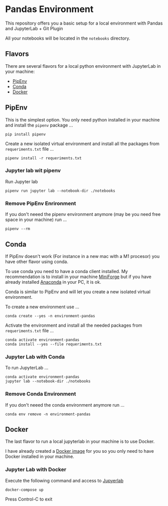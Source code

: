 # Pandas Environment

This repository offers you a basic setup for a local environment with Pandas and JupyterLab + Git Plugin

All your notebooks will be located in the `notebooks` directory.

## Flavors

There are several flavors for a local python environment with JupyterLab in your machine:

- [PipEnv](https://pipenv.pypa.io/en/latest/)
- [Conda](https://docs.conda.io/projects/conda/en/latest/index.html)
- [Docker](https://www.docker.com/)

## PipEnv

This is the simplest option. You only need python installed in your machine and install the `pipenv` package ...

```
pip install pipenv
```

Create a new isolated virtual environment and install all the packages from `requeriments.txt` file ...

```
pipenv install -r requeriments.txt
```

### Jupyter lab wit pipenv

Run Jupyter lab

```
pipenv run jupyter lab --notebook-dir ./notebooks
```

### Remove PipEnv Enrironment

If you don't neeed the pipenv environment anymore (may be you need free space in your machine) run ...

```
pipenv --rm
```

## Conda

If PipEnv doesn't work (For instance in a new mac with a M1 procesor) you have other flavor using conda.

To use conda you need to have a conda client installed. My recommendation is to install in your machine [MiniForge](https://github.com/conda-forge/miniforge) but if you have already installed [Anaconda](https://www.anaconda.com/) in your PC, it is ok.

Conda is similar to PipEnv and will let you create a new isolated virtual environment.

To create a new environment use ...

```
conda create --yes -n environment-pandas

```

Activate the environment and install all the needed packages from `requeriments.txt` file ...

```
conda activate environment-pandas
conda install --yes --file requeriments.txt
```

### Jupyter Lab with Conda

To run JupyterLab ...

```
conda activate environment-pandas
jupyter lab --notebook-dir ./notebooks
```

### Remove Conda Environment


If you don't neeed the conda environment anymore run ...

````
conda env remove -n environment-pandas
````

## Docker

The last flavor to run a local jupyterlab in your machine is to use Docker.

I have already created a [Docker image](https://github.com/dvillaj/Docker-JupyterLab-Pandas) for you so you only need to have Docker installed in your machine.

### Jupyter Lab with Docker

Execute the following command and access to [Jupyerlab](http://loPcalhost:8888/lab)

```
docker-compose up
```

Press Control-C to exit 